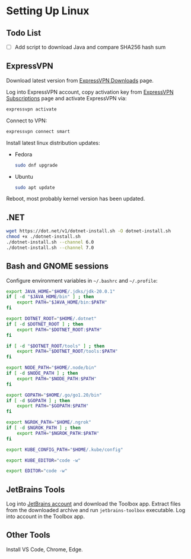 # Setting Up Linux

## Todo List
  - [ ] Add script to download Java and compare SHA256 hash sum

## ExpressVPN
Download latest version from [ExpressVPN Downloads](https://www.expressvpn.com/latest) page.

Log into ExpressVPN account, copy activation key from [ExpressVPN Subscriptions](https://www.expressvpn.com/subscriptions) page and activate ExpressVPN via:
```bash
expressvpn activate
```

Connect to VPN:
```bash
expressvpn connect smart
```

Install latest linux distribution updates:
  - Fedora
    ```bash
    sudo dnf upgrade
    ```
  - Ubuntu
    ```bash
    sudo apt update
    ```

Reboot, most probably kernel version has been updated.

## .NET
```bash
wget https://dot.net/v1/dotnet-install.sh -O dotnet-install.sh
chmod +x ./dotnet-install.sh
./dotnet-install.sh --channel 6.0
./dotnet-install.sh --channel 7.0
```

## Bash and GNOME sessions
Configure environment variables in `~/.bashrc` and `~/.profile`:
```bash
export JAVA_HOME="$HOME/.jdks/jdk-20.0.1"
if [ -d "$JAVA_HOME/bin" ] ; then
    export PATH="$JAVA_HOME/bin:$PATH"
fi

export DOTNET_ROOT="$HOME/.dotnet"
if [ -d $DOTNET_ROOT ] ; then
    export PATH="$DOTNET_ROOT:$PATH"
fi

if [ -d "$DOTNET_ROOT/tools" ] ; then
    export PATH="$DOTNET_ROOT/tools:$PATH"
fi

export NODE_PATH="$HOME/.node/bin"
if [ -d $NODE_PATH ] ; then
    export PATH="$NODE_PATH:$PATH"
fi

export GOPATH="$HOME/.go/go1.20/bin"
if [ -d $GOPATH ] ; then
    export PATH="$GOPATH:$PATH"
fi

export NGROK_PATH="$HOME/.ngrok"
if [ -d $NGROK_PATH ] ; then
    export PATH="$NGROK_PATH:$PATH"
fi

export KUBE_CONFIG_PATH="$HOME/.kube/config"

export KUBE_EDITOR="code -w"

export EDITOR="code -w"
```

## JetBrains Tools
Log into [JetBrains account](https://account.jetbrains.com) and download the Toolbox app.
Extract files from the downloaded archive and run `jetbrains-toolbox` executable.
Log into account in the Toolbox app.

## Other Tools
Install VS Code, Chrome, Edge.
